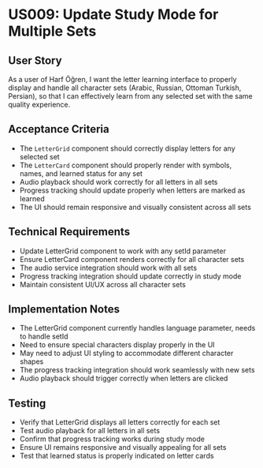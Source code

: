 # US009: Update Study Mode for Multiple Sets

## User Story
As a user of Harf Öğren, I want the letter learning interface to properly display and handle all character sets (Arabic, Russian, Ottoman Turkish, Persian), so that I can effectively learn from any selected set with the same quality experience.

## Acceptance Criteria
- The `LetterGrid` component should correctly display letters for any selected set
- The `LetterCard` component should properly render with symbols, names, and learned status for any set
- Audio playback should work correctly for all letters in all sets
- Progress tracking should update properly when letters are marked as learned
- The UI should remain responsive and visually consistent across all sets

## Technical Requirements
- Update LetterGrid component to work with any setId parameter
- Ensure LetterCard component renders correctly for all character sets
- The audio service integration should work with all sets
- Progress tracking integration should update correctly in study mode
- Maintain consistent UI/UX across all character sets

## Implementation Notes
- The LetterGrid component currently handles language parameter, needs to handle setId
- Need to ensure special characters display properly in the UI
- May need to adjust UI styling to accommodate different character shapes
- The progress tracking integration should work seamlessly with new sets
- Audio playback should trigger correctly when letters are clicked

## Testing
- Verify that LetterGrid displays all letters correctly for each set
- Test audio playback for all letters in all sets
- Confirm that progress tracking works during study mode
- Ensure UI remains responsive and visually appealing for all sets
- Test that learned status is properly indicated on letter cards